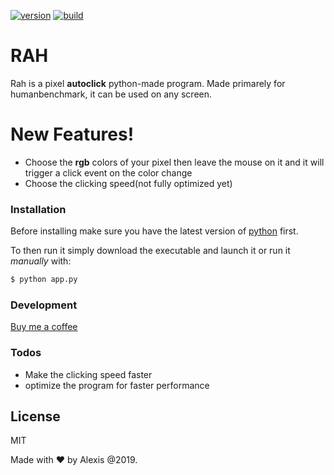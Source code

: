 [![version](https://img.shields.io/badge/version-1.0-green)]()
[![build](https://img.shields.io/badge/build-stable-orange)]()
# RAH

Rah is a pixel **autoclick** python-made program. Made primarely for humanbenchmark, it can be used on any screen.

# New Features!

  - Choose the **rgb** colors of your pixel then leave the mouse on it and it will trigger a click event on the color change
  - Choose the clicking speed(not fully optimized yet)

### Installation
Before installing make sure you have the latest version of [python](https://www.python.org/downloads/) first.

To then run it simply download the executable and launch it or run it *manually* with:

```sh
$ python app.py
```


### Development

[Buy me a coffee](https://www.buymeacoffee.com/)

### Todos

 - Make the clicking speed faster
 - optimize the program for faster performance

License
----

MIT

Made with ❤️ by Alexis @2019.
